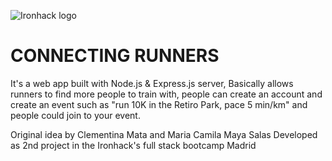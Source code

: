 ![Ironhack logo](https://i.imgur.com/1QgrNNw.png)

# CONNECTING RUNNERS

It's a web app built with Node.js & Express.js server, Basically allows runners to find more people to train with, people can create an account and create an event such as "run 10K in the Retiro Park, pace 5 min/km" and people could join to your event.

Original idea by Clementina Mata and Maria Camila Maya Salas 
Developed as 2nd project in the Ironhack's full stack bootcamp Madrid
